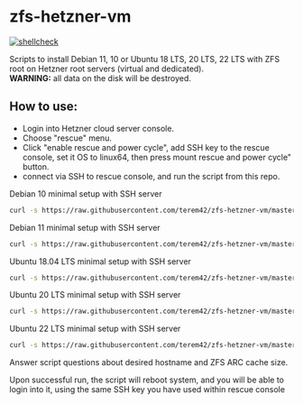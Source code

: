 # zfs-hetzner-vm

[![shellcheck](https://github.com/terem42/zfs-hetzner-vm/actions/workflows/shellcheck.yml/badge.svg)](https://github.com/terem42/zfs-hetzner-vm/actions/workflows/shellcheck.yml)

Scripts to install Debian 11, 10 or Ubuntu 18 LTS, 20 LTS, 22 LTS with ZFS root on Hetzner root servers (virtual and dedicated).<br/>
__WARNING:__ all data on the disk will be destroyed.

## How to use:

* Login into Hetzner cloud server console.
* Choose "rescue" menu.
* Click "enable rescue and power cycle", add SSH key to the rescue console, set it OS to linux64, then press mount rescue and power cycle" button.
* connect via SSH to rescue console, and run the script from this repo.

Debian 10 minimal setup with SSH server

````bash
curl -s https://raw.githubusercontent.com/terem42/zfs-hetzner-vm/master/hetzner-debian10-zfs-setup.sh | bash -
````

Debian 11 minimal setup with SSH server

````bash
curl -s https://raw.githubusercontent.com/terem42/zfs-hetzner-vm/master/hetzner-debian11-zfs-setup.sh | bash -
````

Ubuntu 18.04 LTS minimal setup with SSH server

````bash
curl -s https://raw.githubusercontent.com/terem42/zfs-hetzner-vm/master/hetzner-ubuntu18-zfs-setup.sh | bash -
````

Ubuntu 20 LTS minimal setup with SSH server

````bash
curl -s https://raw.githubusercontent.com/terem42/zfs-hetzner-vm/master/hetzner-ubuntu20-zfs-setup.sh | bash -
````

Ubuntu 22 LTS minimal setup with SSH server

````bash
curl -s https://raw.githubusercontent.com/terem42/zfs-hetzner-vm/master/hetzner-ubuntu22-zfs-setup.sh | bash -
````

Answer script questions about desired hostname and ZFS ARC cache size.

Upon successful run, the script will reboot system, and you will be able to login into it, using the same SSH key you have used within rescue console
